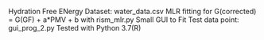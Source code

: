Hydration Free ENergy Dataset: water_data.csv
MLR fitting for G(corrected) = G(GF) + a*PMV + b with rism_mlr.py
Small GUI to Fit Test data point: gui_prog_2.py
Tested with Python 3.7(R) 


